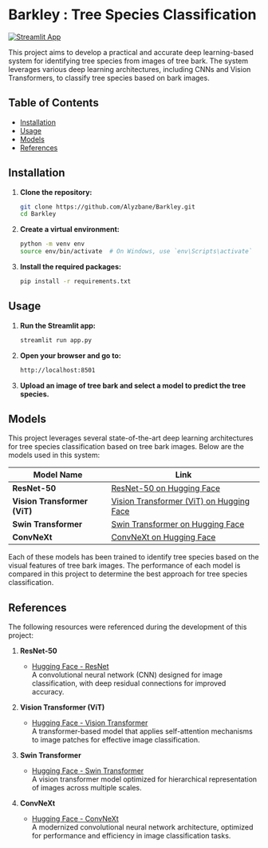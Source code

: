 # Barkley : Tree Species Classification
[![Streamlit App](https://static.streamlit.io/badges/streamlit_badge_black_white.svg)](https://barkley.streamlit.app/)

This project aims to develop a practical and accurate deep learning-based system for identifying tree species from images of tree bark. The system leverages various deep learning architectures, including CNNs and Vision Transformers, to classify tree species based on bark images.

## **Table of Contents**
- [Installation](#installation)
- [Usage](#usage)
- [Models](#models)
- [References](#references)

## **Installation**

1. **Clone the repository:**
   ```bash
   git clone https://github.com/Alyzbane/Barkley.git
   cd Barkley
2. **Create a virtual environment:**
   ```bash
   python -m venv env
   source env/bin/activate  # On Windows, use `env\Scripts\activate`
3. **Install the required packages:**
   ```bash
   pip install -r requirements.txt

## **Usage**
1. **Run the Streamlit app:**
   ```bash
   streamlit run app.py
2. **Open your browser and go to:**
   ```bash
   http://localhost:8501
3. **Upload an image of tree bark and select a model to predict the tree species.**

## **Models**

This project leverages several state-of-the-art deep learning architectures for tree species classification based on tree bark images. Below are the models used in this system:

| **Model Name**            | **Link**                                                                 |
|---------------------------|--------------------------------------------------------------------------|
| **ResNet-50**              | [ResNet-50 on Hugging Face](https://huggingface.co/alyzbane/resnet-50-finetuned-barkley)  |
| **Vision Transformer (ViT)** | [Vision Transformer (ViT) on Hugging Face](https://huggingface.co/google/vit-large-patch16-224) |
| **Swin Transformer**       | [Swin Transformer on Hugging Face](https://huggingface.co/alyzbane/swin-base-patch4-window7-224-finetuned-barkley) |
| **ConvNeXt**               | [ConvNeXt on Hugging Face](https://huggingface.co/alyzbane/convnext-tiny-224-finetuned-barkley) |


Each of these models has been trained to identify tree species based on the visual features of tree bark images. The performance of each model is compared in this project to determine the best approach for tree species classification.


## **References**

The following resources were referenced during the development of this project:

1. **ResNet-50**  
   - [Hugging Face - ResNet](https://huggingface.co/docs/transformers/en/model_doc/resnet)  
   A convolutional neural network (CNN) designed for image classification, with deep residual connections for improved accuracy.

2. **Vision Transformer (ViT)**  
   - [Hugging Face - Vision Transformer](https://huggingface.co/docs/transformers/en/model_doc/vit)  
   A transformer-based model that applies self-attention mechanisms to image patches for effective image classification.

3. **Swin Transformer**  
   - [Hugging Face - Swin Transformer](https://huggingface.co/docs/transformers/en/model_doc/swin)  
   A vision transformer model optimized for hierarchical representation of images across multiple scales.

4. **ConvNeXt**  
   - [Hugging Face - ConvNeXt](https://huggingface.co/docs/transformers/en/model_doc/convnext)  
   A modernized convolutional neural network architecture, optimized for performance and efficiency in image classification tasks.
